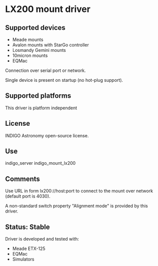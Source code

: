 # LX200 mount driver

## Supported devices

* Meade mounts
* Avalon mounts with StarGo controller
* Losmandy Gemini mounts
* 10micron mounts
* EQMac

Connection over serial port or network.

Single device is present on startup (no hot-plug support).

## Supported platforms

This driver is platform independent

## License

INDIGO Astronomy open-source license.

## Use

indigo_server indigo_mount_lx200

## Comments

Use URL in form lx200://host:port to connect to the mount over network (default port is 4030).

A non-standard switch property "Alignment mode" is provided by this driver.

## Status: Stable

Driver is developed and tested with:
* Meade ETX-125
* EQMac
* Simulators
